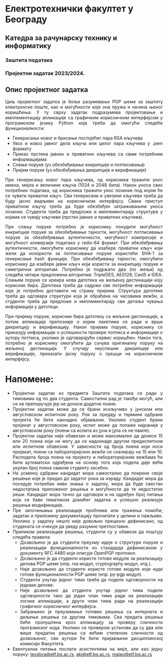 # Електротехнички факултет у Београду
## Катедра за рачунарску технику и информатику
### Заштита података
### Пројектни задатак 2023/2024.

<div align="justify">


## Опис пројектног задатка
Циљ пројектног задатка је боље разумевање PGP шеме за заштиту електронске поште, као и могућности које она пружа и начина њеног коришћења. У ту сврху задатак подразумева пројектовање и имплементацију апликације са графичким корисничким интерфејсом у програмском језику Python која треба да омогући следеће функционалности:
- Генерисање новог и брисање постојећег пара RSA кључева
- Увоз и извоз јавног дела кључа или целог пара кључева у .pem формату
- Приказ прстена јавних и приватних кључева са свим потребним информацијама
- Слање поруке (уз обезбеђивање енкрипције и потписивања)
- Пријем поруке (уз обезбеђивање декрипције и верификације)

При генерисању новог пара кључева, од корисника тражити унос имена, мејла и величине кључа (1024 и 2048 бита). Након уноса свих потребних података, од корисника тражити унос лозинке под којом ће се чувати приватни кључ. Сви генерисани и увезени кључеви треба да буду јасно видљиви на корисничком интерфејсу. Сваки приступ приватном кључу треба да буде обезбеђен затраживањем уноса лозинке. Студенти треба да предложе и имплементирају структуре у којима се чувају кључеви (прстен јавних и приватних кључева).

При слању поруке потребно је кориснику понудити могућност енкрипције поруке за обезбеђивање тајности, могућност потписивања поруке за обезбеђивање аутентичности, могућност компресије и могућност конверзије података у radix-64 формат. При обезбеђивању аутентичности, омогућити кориснику да изабере приватни кључ који жели да искористи за потписивање поруке користећи SHA-1 за генерисање hash функције. При обезбеђивању тајности, омогућити кориснику да изабере јавни кључ који користи за енкрипцију поруке и симетрични алгоритам. Потребно је подржати два (по жељи) од следећа четири предложена алгоритма: TripleDES, AES128, Cast5 и IDEA. Слањем поруке се креира нова датотека на жељеној дестинацији коју корисник бира. Датотека треба да садржи све потребне информације које је потребно доставити на страну пријема. Структура датотеке треба да одговара структури која је обрађена на часовима вежби, а студенти треба да предложе и имплементирају све детаље чувања информација у датотеци.

При пријему поруке, корисник бира датотеку са жељене дестинације, а потом апликација препознаје о којим пакетима се ради и врши декрипцију и верификацију. Након пријема поруке, кориснику се приказују информације о успешности провере потписа и информације о аутору потписа, уколико је одговарајући сервис коришћен. Након тога, потребно је кориснику омогућити да сачува оригиналну поруку на жељеној дестинацији. У случају неуспешне декрипције или верификације, приказати јасну поруку о грешци на корисничком интерфејсу.

# Напомене:
- Пројектни задатак из предмета Заштита података се ради у тимовима од по два студента. Самостални рад је такође могућ, али се не препоручује јер не доноси додатне поене.
- Пројектни задатак може да се брани искључиво у јунском или августовском испитном року. Рок за предају и термини одбране пројекта ће бити накнадно објављени. Уколико студент брани пројекат у августовском року, испит може да полаже најраније у августовском року (поени са испита из јуна и јула се не памте).
- Пројектни задатак није обавезан и може максимално да донесе 15 или 20 поена који не могу да се надокнаде другом предиспитном или испитном обавезом. У зависности од броја поена који носи пројекат, поени са лабораторијских вежби се скалирају на 15 или 10. Расподела броја поена на пројекту и лабораторијским вежбама ће бити аутоматски одређена на основу тога која подела даје већи укупан број поена сваком студенту засебно.
- На усменој одбрани кандидат мора самостално да покрене своје решење које је предао до задатог рока за израду. Кандидат мора да поседује потребан ниво знања о задатку, мора да буде свестан недостатака приложеног решења и могућности да те недостатке реши. Кандидат мора тачно да одговори и на одређен број питања која се баве тематиком домаћег задатка и успешно реализује решење модификације.
- Пре започињања реализације проблема или тражења помоћи, задатак и приложену документацију прочитати у целини и пажљиво. Уколико у задатку нешто није довољно прецизно дефинисано, од студената се очекује да уведу разумне претпоставке.
- Приликом реализације решења, студенти су у обавези да поштују следећа правила:
  - Дозвољено је да студенти преузму идеје о структури поруке и реализацији функционалности из стандарда дефинисаном у документу RFC 4480 који описује OpenPGP протокол.
  - Дозвољено је да студенти користе готове модуле за реализацију делова PGP шеме (нпр. rsa модул, cryptography модул, итд.).
  - Није дозвољено да студенти користе готове модуле који нуде готове функционалности PGP шеме (нпр. py-pgp модул).
  - Студенти унутар једног тима треба да поделе одговорности на једнаке делове.
  - Није дозвољено да студенти унутар једног тима поделе одговорности тако да један члан тима ради на реализацији логике апликације, а други члан тима ради на реализацији графичког корисничког интерфејса.
  - Забрањено је преузимање готових решења са интернета и дељење решења са другим тимовима. Сва предата решења биће пропуштена кроз апликацију за проверу сличности програмског кода. Уколико се провером установи да су два или више предатих решења са већим степеном сличности од дозвољеног, сви аутори ће бити пријављени дисциплинској комисији Факултета.
- Евентуална питања послати асистентима на мејл, али као једну поруку: teodora@etf.bg.ac.rs, aki@etf.bg.ac.rs, majav@etf.bg.ac.rs

</dev>